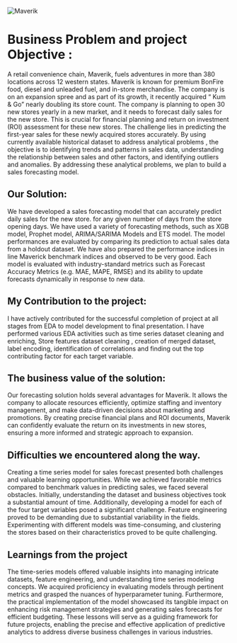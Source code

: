 ![Maverik](https://github.com/only2venkat/Maverik_final_Capstone/assets/123605788/ba4bfc0a-9e5e-4ce2-a3ea-378b2b48ea83)
# Business Problem and project Objective :
A retail convenience chain, Maverik, fuels adventures in more than 380 locations across 12 western states. Maverik is known for premium BonFire food, diesel and unleaded fuel, and in-store merchandise. The company is on an expansion spree and as part of its growth, it recently acquired “ Kum & Go” nearly doubling its store count.
The company is planning to open 30 new stores yearly in a new market, and it needs to forecast daily sales for the new store. This is crucial for financial planning and return on investment (ROI) assessment for these new stores. 
The challenge lies in predicting the first-year sales for these newly acquired stores accurately. By using currently available historical dataset to address analytical problems , the objective is to identifying trends and patterns in sales data, understanding the relationship between sales and other factors, and identifying outliers and anomalies. By addressing these analytical problems, we plan to build a sales forecasting model.
## Our Solution:
We have developed a sales forecasting model that can accurately predict daily sales for the new store. for any given number of days from the store opening days. We have used a variety of forecasting methods, such as XGB model, Prophet model, ARIMA/SARIMA Models and ETS model. The model performances are evaluated by comparing its prediction to actual sales data from a holdout dataset. We have also prepared the performance indices in line Maverick benchmark indices and observed to be very good. Each model is evaluated with industry-standard metrics such as Forecast Accuracy Metrics (e.g. MAE, MAPE, RMSE) and its ability to update forecasts dynamically in response to new data.
## My Contribution to the project:
I have actively contributed for the successful completion of project at all stages from EDA to model development to final presentation. I have performed various EDA activities such as time series dataset cleaning and enriching, Store features dataset cleaning , creation of  merged dataset, label encoding, identification of correlations and finding out the top contributing factor for each target variable. 
## The business value of the solution:
Our forecasting solution holds several advantages for Maverik. It allows the company to allocate resources efficiently, optimize staffing and inventory management, and make data-driven decisions about marketing and promotions. By creating precise financial plans and ROI documents, Maverik can confidently evaluate the return on its investments in new stores, ensuring a more informed and strategic approach to expansion.
## Difficulties we encountered along the way.
Creating a time series model for sales forecast presented both challenges and valuable learning opportunities. While we achieved favorable metrics compared to benchmark values in predicting sales, we faced several obstacles. Initially, understanding the dataset and business objectives took a substantial amount of time. Additionally, developing a model for each of the four target variables posed a significant challenge. Feature engineering proved to be demanding due to substantial variability in the fields. Experimenting with different models was time-consuming, and clustering the stores based on their characteristics proved to be quite challenging.
## Learnings from the project
The time-series models offered valuable insights into managing intricate datasets, feature engineering, and understanding time series modeling concepts. We acquired proficiency in evaluating models through pertinent metrics and grasped the nuances of hyperparameter tuning. Furthermore, the practical implementation of the model showcased its tangible impact on enhancing risk management strategies and generating sales forecasts for efficient budgeting. These lessons will serve as a guiding framework for future projects, enabling the precise and effective application of predictive analytics to address diverse business challenges in various industries.
